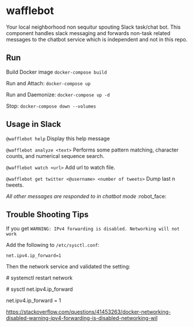 # wafflebot

Your local neighborhood non sequitur spouting Slack task/chat bot. This component handles slack messaging and forwards non-task related messages to the chatbot service which is independent and not in this repo.


## Run

Build Docker image ```docker-compose build```

Run and Attach: ```docker-compose up```

Run and Daemonize: ```docker-compose up -d``` 

Stop: ```docker-compose down --volumes```


## Usage in Slack

```@wafflebot help``` Display this help message

```@wafflebot analyze <text>``` Performs some pattern matching, character counts, and numerical sequence search.

```@wafflebot watch <url>``` Add url to watch file. 

```@wafflebot get twitter <@username> <number of tweets>``` Dump last n tweets.

_All other messages are responded to in chatbot mode_ :robot_face:


## Trouble Shooting Tips

If you get `WARNING: IPv4 forwarding is disabled. Networking will not work`

Add the following to ```/etc/sysctl.conf```:

```net.ipv4.ip_forward=1```

Then the network service and validated the setting:

&#35; systemctl restart network

&#35; sysctl net.ipv4.ip_forward

net.ipv4.ip_forward = 1

https://stackoverflow.com/questions/41453263/docker-networking-disabled-warning-ipv4-forwarding-is-disabled-networking-wil
